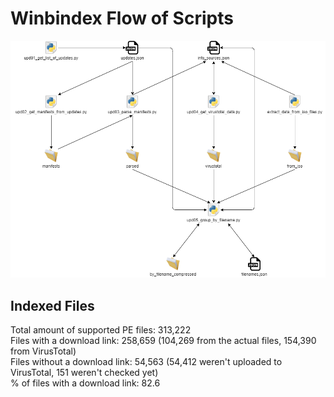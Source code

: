 # Winbindex Flow of Scripts

![winbindex-scripts-flow.png](winbindex-scripts-flow.png)

## Indexed Files

<!--FileStats-->
Total amount of supported PE files: 313,222  
Files with a download link: 258,659 (104,269 from the actual files, 154,390 from VirusTotal)  
Files without a download link: 54,563 (54,412 weren't uploaded to VirusTotal, 151 weren't checked yet)  
% of files with a download link: 82.6  
<!--/FileStats-->
